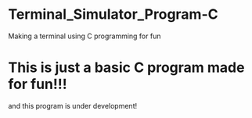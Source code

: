 # Terminal_Simulator_Program-C
  Making a terminal using C programming for fun

# This is just a basic C program made for fun!!!
and this program is under development!
